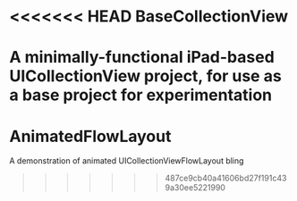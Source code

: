 <<<<<<< HEAD
BaseCollectionView
==================

A minimally-functional iPad-based UICollectionView project, for use as a base project for experimentation
=======
AnimatedFlowLayout
==================

A demonstration of animated UICollectionViewFlowLayout bling
>>>>>>> 487ce9cb40a41606bd27f191c439a30ee5221990
